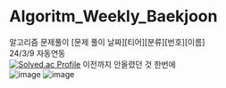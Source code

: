 # Algoritm_Weekly_Baekjoon
알고리즘 문제풀이
[문제 풀이 날짜][티어][분류][번호][이름]<br>
24/3/9 자동연동<br> 
[![Solved.ac Profile](http://mazassumnida.wtf/api/v2/generate_badge?boj=백준아이디)](https://solved.ac/sh5017/)
이전까지 안올렸던 것 한번에<br>![image](https://github.com/lixxce5017/Algoritm_Weekly_Baekjoon/assets/101561741/2e447c4f-e3d9-4c6f-b926-7652b3ea0a06)
![image](https://github.com/lixxce5017/Algoritm_Weekly_Baekjoon/assets/101561741/c409da37-cf67-4093-81a6-5cb459e4d060)

